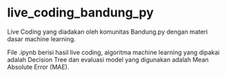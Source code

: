 # live_coding_bandung_py
Live Coding yang diadakan oleh komunitas Bandung.py dengan materi dasar machine learning. 

File .ipynb berisi hasil live coding, algoritma machine learning yang dipakai adalah Decision Tree dan evaluasi model yang digunakan adalah Mean Absolute Error (MAE).
